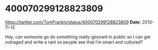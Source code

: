 # 400070299128823809
https://twitter.com/TomFrankly/status/400070299128823809
**Date:** 2013-11-12

Hey, can someone go do something really ignorant in public so I can get outraged and write a rant so people see that I’m smart and cultured?
